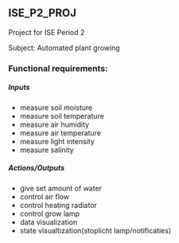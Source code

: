 ## ISE_P2_PROJ
Project for ISE Period 2






Subject: Automated plant growing


### Functional requirements:

##### Inputs
- measure soil moisture
- measure soil temperature
- measure air humidity
- measure air temperature
- measure light intensity
- measure salinity

##### Actions/Outputs
- give set amount of water
- control air flow
- control heating radiator
- control grow lamp
- data visualization
- state visualtization(stoplicht lamp/notificaties)